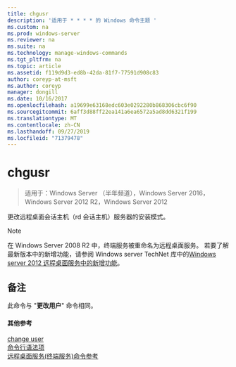 ```yaml
---
title: chgusr
description: '适用于 * * * * 的 Windows 命令主题 '
ms.custom: na
ms.prod: windows-server
ms.reviewer: na
ms.suite: na
ms.technology: manage-windows-commands
ms.tgt_pltfrm: na
ms.topic: article
ms.assetid: f119d9d3-ed8b-42da-81f7-77591d908c83
author: coreyp-at-msft
ms.author: coreyp
manager: dongill
ms.date: 10/16/2017
ms.openlocfilehash: a19699e63168edc603e0292280b868306cbc6f90
ms.sourcegitcommit: 6aff3d88ff22ea141a6ea6572a5ad8dd6321f199
ms.translationtype: MT
ms.contentlocale: zh-CN
ms.lasthandoff: 09/27/2019
ms.locfileid: "71379478"
---
```

# <a name="chgusr"></a>chgusr

>适用于：Windows Server （半年频道），Windows Server 2016，Windows Server 2012 R2，Windows Server 2012

更改远程桌面会话主机（rd 会话主机）服务器的安装模式。  
> [!NOTE]
> 在 Windows Server 2008 R2 中，终端服务被重命名为远程桌面服务。 若要了解最新版本中的新增功能，请参阅 Windows server TechNet 库中的[Windows server 2012 远程桌面服务中的新增功能](https://technet.microsoft.com/library/hh831527)。  
> ## <a name="remarks"></a>备注  
> 此命令与 "**更改用户**" 命令相同。  
> #### <a name="additional-references"></a>其他参考  
> [change user](change-user.md)  
> [命令行语法项](command-line-syntax-key.md)  
> [远程桌面服务&#40;终端服务&#41;命令参考](remote-desktop-services-terminal-services-command-reference.md)  
